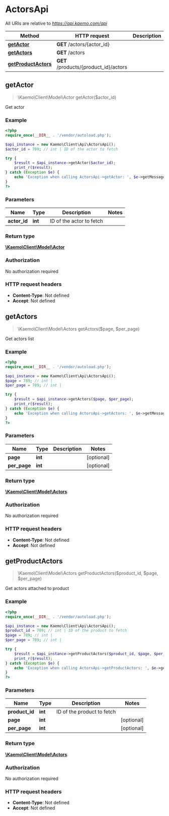 # ActorsApi

All URIs are relative to *https://api.kaemo.com/api*

Method | HTTP request | Description
------------- | ------------- | -------------
[**getActor**](#getActor) | **GET** /actors/{actor_id} | 
[**getActors**](#getActors) | **GET** /actors | 
[**getProductActors**](#getProductActors) | **GET** /products/{product_id}/actors | 


## **getActor**
> \Kaemo\Client\Model\Actor getActor($actor_id)



Get actor

### Example
```php
<?php
require_once(__DIR__ . '/vendor/autoload.php');

$api_instance = new Kaemo\Client\Api\ActorsApi();
$actor_id = 789; // int | ID of the actor to fetch

try {
    $result = $api_instance->getActor($actor_id);
    print_r($result);
} catch (Exception $e) {
    echo 'Exception when calling ActorsApi->getActor: ', $e->getMessage(), PHP_EOL;
}
?>
```

### Parameters

Name | Type | Description  | Notes
------------- | ------------- | ------------- | -------------
 **actor_id** | **int**| ID of the actor to fetch |

### Return type

[**\Kaemo\Client\Model\Actor**](#Actor)

### Authorization

No authorization required

### HTTP request headers

 - **Content-Type**: Not defined
 - **Accept**: Not defined

## **getActors**
> \Kaemo\Client\Model\Actors getActors($page, $per_page)



Get actors list

### Example
```php
<?php
require_once(__DIR__ . '/vendor/autoload.php');

$api_instance = new Kaemo\Client\Api\ActorsApi();
$page = 789; // int | 
$per_page = 789; // int | 

try {
    $result = $api_instance->getActors($page, $per_page);
    print_r($result);
} catch (Exception $e) {
    echo 'Exception when calling ActorsApi->getActors: ', $e->getMessage(), PHP_EOL;
}
?>
```

### Parameters

Name | Type | Description  | Notes
------------- | ------------- | ------------- | -------------
 **page** | **int**|  | [optional]
 **per_page** | **int**|  | [optional]

### Return type

[**\Kaemo\Client\Model\Actors**](#Actors)

### Authorization

No authorization required

### HTTP request headers

 - **Content-Type**: Not defined
 - **Accept**: Not defined

## **getProductActors**
> \Kaemo\Client\Model\Actors getProductActors($product_id, $page, $per_page)



Get actors attached to product

### Example
```php
<?php
require_once(__DIR__ . '/vendor/autoload.php');

$api_instance = new Kaemo\Client\Api\ActorsApi();
$product_id = 789; // int | ID of the product to fetch
$page = 789; // int | 
$per_page = 789; // int | 

try {
    $result = $api_instance->getProductActors($product_id, $page, $per_page);
    print_r($result);
} catch (Exception $e) {
    echo 'Exception when calling ActorsApi->getProductActors: ', $e->getMessage(), PHP_EOL;
}
?>
```

### Parameters

Name | Type | Description  | Notes
------------- | ------------- | ------------- | -------------
 **product_id** | **int**| ID of the product to fetch |
 **page** | **int**|  | [optional]
 **per_page** | **int**|  | [optional]

### Return type

[**\Kaemo\Client\Model\Actors**](#Actors)

### Authorization

No authorization required

### HTTP request headers

 - **Content-Type**: Not defined
 - **Accept**: Not defined

